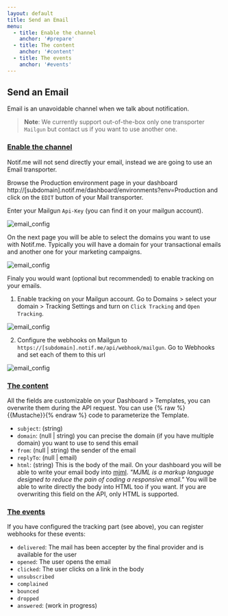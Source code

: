 ```yaml
---
layout: default
title: Send an Email
menu:
  - title: Enable the channel
    anchor: '#prepare'
  - title: The content
    anchor: '#content'
  - title: The events
    anchor: '#events'
---
```




## Send an Email

Email is an unavoidable channel when we talk about notification.

> **Note**: We currently support out-of-the-box only one transporter `Mailgun` but contact us if you
want to use another one.


<a id="prepare"></a>
### [Enable the channel](#prepare)

Notif.me will not send directly your email, instead we are going to use an Email transporter.

Browse the Production environment page in your dashboard http://[subdomain].notif.me/dashboard/environments?env=Production and click
on the `EDIT` button of your Mail transporter.

Enter your Mailgun `Api-Key` (you can find it on your mailgun account).

![email_config](/notifme-docs/assets/img/email-config.png)

On the next page you will be able to select the domains you want to use with Notif.me. Typically you
will have a domain for your transactional emails and another one for your marketing campaigns.

![email_config](/notifme-docs/assets/img/email-config_2.png)

Finaly you would want (optional but recommended) to enable tracking on your emails.

1. Enable tracking on your Mailgun account. Go to Domains > select your domain > Tracking Settings
and turn on `Click Tracking` and `Open Tracking`.

![email_config](/notifme-docs/assets/img/email-config_3.png)

2. Configure the webhooks on Mailgun to `https://[subdomain].notif.me/api/webhook/mailgun`. Go to
Webhooks and set each of them to this url

![email_config](/notifme-docs/assets/img/email-config_4.png)

<a id="content"></a>
### [The content](#content)

All the fields are customizable on your Dashboard > Templates, you can overwrite them during the
API request. You can use {% raw %}{{Mustache}}{% endraw %} code to parameterize the Template.

* `subject`: (string)
* `domain`: (null \| string) you can precise the domain (if you have multiple domain) you want to use
to send this email
* `from`: (null \| string) the sender of the email
* `replyTo`: (null \| email)
* `html`: (string) This is the body of the mail. On your dashboard you will be able to write your
email body into [mjml](https://mjml.io/). _"MJML is a markup language designed to reduce the pain of coding a responsive email."_
You will be able to write directly the body into HTML too if you want. If you are overwriting this
field on the API, only HTML is supported.


<a id="events"></a>
### [The events](#events)

If you have configured the tracking part (see above), you can register webhooks for these events:

* `delivered`: The mail has been accepter by the final provider and is available for the user
* `opened`: The user opens the email
* `clicked`: The user clicks on a link in the body
* `unsubscribed`
* `complained`
* `bounced`
* `dropped`
* `answered`: (work in progress)
